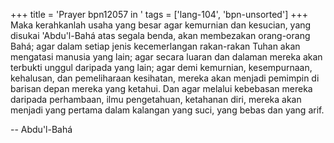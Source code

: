 +++
title = 'Prayer bpn12057 in '
tags = ['lang-104', 'bpn-unsorted']
+++
Maka kerahkanlah usaha yang besar agar kemurnian dan kesucian, yang disukai 'Abdu'l-Bahá atas segala benda, akan membezakan orang-orang Bahá; agar dalam setiap jenis kecemerlangan rakan-rakan Tuhan akan mengatasi manusia yang lain; agar secara luaran dan dalaman mereka akan terbukti unggul daripada yang lain; agar demi kemurnian, kesempurnaan, kehalusan, dan pemeliharaan kesihatan, mereka akan menjadi pemimpin di barisan depan mereka yang ketahui. Dan agar melalui kebebasan mereka daripada perhambaan, ilmu pengetahuan, ketahanan diri, mereka akan menjadi yang pertama dalam kalangan yang suci, yang bebas dan yang arif.

-- Abdu'l-Bahá
